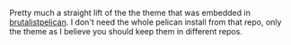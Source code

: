 Pretty much a straight lift of the the theme that was embedded in [brutalistpelican](https://github.com/mc-buckets/brutalistpelican). I don't need the whole pelican install from that repo, only the theme as I believe you should keep them in different repos.
